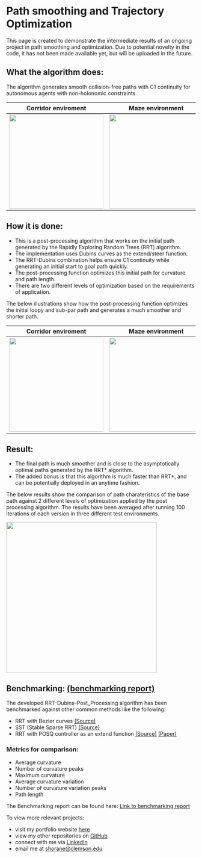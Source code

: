 # Path smoothing and Trajectory Optimization

This page is created to demonstrate the intermediate results of an ongoing project in path smoothing and optimization.
Due to potential novelty in the code, it has not been made available yet, but will be uploaded in the future.

## What the algorithm does: 
The algorithm generates smooth collision-free paths with C1 continuity for autonomous agents with non-holonomic constraints.

Corridor enviroment |  Maze environment  | Scattered environment
:-------------------------:|:-------------------------:|:-------------------------:
<img src="https://github.com/shorane/Path-smoothing-and-Optimization/blob/master/results/Corridor.png" height="250" />  | <img src="https://github.com/shorane/Path-smoothing-and-Optimization/blob/master/results/Maze.png" height="250" />  | <img src="https://github.com/shorane/Path-smoothing-and-Optimization/blob/master/results/Scatter.png" height="250" />

## How it is done: 
- This is a post-processing algorithm that works on the initial path generated by the Rapidly Exploring Random Trees (RRT) algorithm.
- The implementation uses Dubins curves as the extend/steer function.
- The RRT-Dubins combination helps ensure C1 continuity while generating an initial start to goal path quickly.
- The post-processing function optimizes this initial path for curvature and path length.
- There are two different levels of optimization based on the requirements of application.

The below illustrations show how the post-processing function optimizes the initial loopy and sub-par path and generates a much smoother and shorter path.

Corridor enviroment |  Maze environment  | Scattered environment
:-------------------------:|:-------------------------:|:-------------------------:
<img src="https://github.com/shorane/Path-smoothing-and-Optimization/blob/master/results/def.gif" height="250" />  | <img src="https://github.com/shorane/Path-smoothing-and-Optimization/blob/master/results/maze-cropped.gif" height="250" />  | <img src="https://github.com/shorane/Path-smoothing-and-Optimization/blob/master/results/scatter.gif" height="250" />

## Result:
- The final path is much smoother and is close to the asymptotically optimal paths generated by the RRT* algorithm. 
- The added bonus is that this algorithm is much faster than RRT*, and can be potentially deployed in an anytime fashion. 

The below results show the comparison of path charateristics of the base path against 2 different levels of optimization applied by the post processing algorithm. The results have been averaged after running 100 iterations of each version in three different test environments.

<img src = "https://github.com/shorane/Path-smoothing-and-Optimization/blob/master/results/Optimization-of-RRT-algorithm%20(2).jpg" height="400"/>

## Benchmarking: [(benchmarking report)](https://github.com/shorane/Path-smoothing-and-Optimization/blob/master/results/benchmarking/Benchmarking_Report.pdf)
The developed RRT-Dubins-Post_Processing algorithm has been benchmarked against other common methods like the following:
- RRT with Bezier curves [(Source)](https://github.com/arpitkalla/bezier-rrt)
- SST (Stable Sparse RRT) [(Source)](https://github.com/krishauser/pyOptimalMotionPlanning)
- RRT with POSQ controller as an extend function [(Source)](https://github.com/palmieri/posq) [(Paper)](https://ieeexplore.ieee.org/document/6942562/similar#similar)

### Metrics for comparison:
- Average curvature
- Number of curvature peaks
- Maximum curvature
- Average curvature variation
- Number of curvature variation peaks
- Path length

The Benchmarking report can be found here: [Link to benchmarking report](https://github.com/shorane/Path-smoothing-and-Optimization/blob/master/results/benchmarking/Benchmarking_Report.pdf)





To view more relevant projects: 
- visit my portfolio website [here](https://horaneshubham.wixsite.com/autonomous)
- view my other repositories on [GitHub](https://github.com/shorane)
- connect with me via [LinkedIn](https://www.linkedin.com/in/shubham-horane/)
- email me at shorane@clemson.edu
